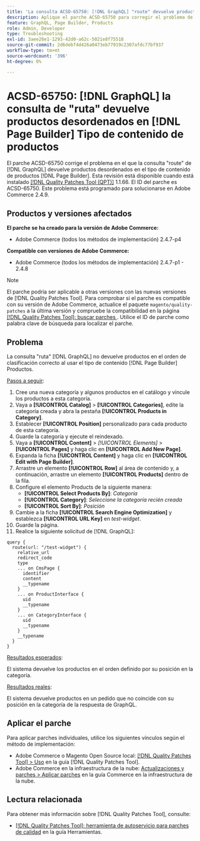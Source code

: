```yaml
---
title: 'La consulta ACSD-65750: [!DNL GraphQL] "route" devuelve productos desordenados en el tipo de contenido  [!DNL Page Builder] Products'
description: Aplique el parche ACSD-65750 para corregir el problema de Adobe Commerce donde la consulta "route" de GraphQL devuelve productos desordenados en el tipo de contenido  [!DNL Page Builder] Products.
feature: GraphQL, Page Builder, Products
role: Admin, Developer
type: Troubleshooting
exl-id: 3aee28e1-1293-42d0-a62c-5021e8f75518
source-git-commit: 2d6debf4d426a0473eb77919c2307afdc77bf937
workflow-type: tm+mt
source-wordcount: '396'
ht-degree: 0%

---
```


# ACSD-65750: [!DNL GraphQL] la consulta de &quot;ruta&quot; devuelve productos desordenados en [!DNL Page Builder] Tipo de contenido de productos

El parche ACSD-65750 corrige el problema en el que la consulta &quot;route&quot; de [!DNL GraphQL] devuelve productos desordenados en el tipo de contenido de productos [!DNL Page Builder]. Esta revisión está disponible cuando está instalado [[!DNL Quality Patches Tool (QPT)]](/help/tools/quality-patches-tool/quality-patches-tool-to-self-serve-quality-patches.md) 1.1.66. El ID del parche es ACSD-65750. Este problema está programado para solucionarse en Adobe Commerce 2.4.9.

## Productos y versiones afectados

**El parche se ha creado para la versión de Adobe Commerce:**

* Adobe Commerce (todos los métodos de implementación) 2.4.7-p4

**Compatible con versiones de Adobe Commerce:**

* Adobe Commerce (todos los métodos de implementación) 2.4.7-p1 - 2.4.8

>[!NOTE]
>
>El parche podría ser aplicable a otras versiones con las nuevas versiones de [!DNL Quality Patches Tool]. Para comprobar si el parche es compatible con su versión de Adobe Commerce, actualice el paquete `magento/quality-patches` a la última versión y compruebe la compatibilidad en la página [[!DNL Quality Patches Tool]: buscar parches &#x200B;](https://experienceleague.adobe.com/tools/commerce-quality-patches/index.html?lang=es). Utilice el ID de parche como palabra clave de búsqueda para localizar el parche.

## Problema

La consulta &quot;ruta&quot; [!DNL GraphQL] no devuelve productos en el orden de clasificación correcto al usar el tipo de contenido [!DNL Page Builder] Productos.

<u>Pasos a seguir</u>:

1. Cree una nueva categoría y algunos productos en el catálogo y vincule los productos a esta categoría.
1. Vaya a **[!UICONTROL Catalog]** > **[!UICONTROL Categories]**, edite la categoría creada y abra la pestaña **[!UICONTROL Products in Category]**.
1. Establecer **[!UICONTROL Position]** personalizado para cada producto de esta categoría.
1. Guarde la categoría y ejecute el reindexado.
1. Vaya a **[!UICONTROL Content]** > *[!UICONTROL Elements]* > **[!UICONTROL Pages]** y haga clic en **[!UICONTROL Add New Page]**.
1. Expanda la ficha **[!UICONTROL Content]** y haga clic en **[!UICONTROL Edit with Page Builder]**.
1. Arrastre un elemento **[!UICONTROL Row]** al área de contenido y, a continuación, arrastre un elemento **[!UICONTROL Products]** dentro de la fila.
1. Configure el elemento Products de la siguiente manera:
   * **[!UICONTROL Select Products By]**: *Categoría*
   * **[!UICONTROL Category]**: *Seleccione la categoría recién creada*
   * **[!UICONTROL Sort By]**: *Posición*
1. Cambie a la ficha **[!UICONTROL Search Engine Optimization]** y establezca **[!UICONTROL URL Key]** en *test-widget*.
1. Guarde la página.
1. Realice la siguiente solicitud de [!DNL GraphQL]:

```
query {
  route(url: "/test-widget") {
    relative_url
    redirect_code
    type
    ... on CmsPage {
      identifier
      content
      __typename
    }
    ... on ProductInterface {
      uid
      __typename
    }
    ... on CategoryInterface {
      uid
      __typename
    }
    __typename
  }
}
```

<u>Resultados esperados</u>:

El sistema devuelve los productos en el orden definido por su posición en la categoría.

<u>Resultados reales</u>:

El sistema devuelve productos en un pedido que no coincide con su posición en la categoría de la respuesta de GraphQL.

## Aplicar el parche

Para aplicar parches individuales, utilice los siguientes vínculos según el método de implementación:

* Adobe Commerce o Magento Open Source local: [[!DNL Quality Patches Tool] > Uso](/help/tools/quality-patches-tool/usage.md) en la guía [!DNL Quality Patches Tool].
* Adobe Commerce en la infraestructura de la nube: [Actualizaciones y parches > Aplicar parches](https://experienceleague.adobe.com/docs/commerce-cloud-service/user-guide/develop/upgrade/apply-patches.html?lang=es) en la guía Commerce en la infraestructura de la nube.

## Lectura relacionada

Para obtener más información sobre [!DNL Quality Patches Tool], consulte:

* [[!DNL Quality Patches Tool]: herramienta de autoservicio para parches de calidad](/help/tools/quality-patches-tool/quality-patches-tool-to-self-serve-quality-patches.md) en la guía Herramientas.
